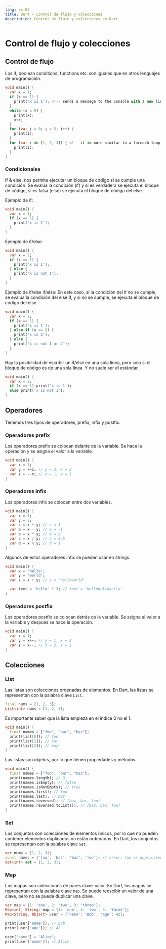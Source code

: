 ```yaml
---
lang: es-ES
title: Dart - Control de flujo y colecciones
description: Control de flujo y colecciones en Dart
---
```


# Control de flujo y colecciones

## Control de flujo

Los if, boolean conditions, functions etc. son iguales que en otros lenguajes de programación.

```dart
void main() {
  var x = 1;
  if (x == 1) {
    print('x is 1'); <!-- sends a message to the console with a new line after -->
  }
  while (x < 5) {
    print(x);
    x++;
  }
  for (var i = 0; i < 5; i++) {
    print(i);
  }
  for (var i in [1, 2, 3]) { <!-- it is more similar to a foreach loop -->
    print(i);
  }
}
```

### Condicionales

If & else, nos permite ejecutar un bloque de código si se cumple una condición.
Se evalúa la condición (if) y si es verdadera se ejecuta el bloque de código, si es falsa (else) se ejecuta el bloque de código del else.

Ejemplo de if:

```dart
void main() {
  var x = 1;
  if (x == 1) {
    print('x is 1');
  }
}
```

Ejemplo de if/else:

```dart
void main() {
  var x = 2;
  if (x == 1) {
    print('x is 1');
  } else {
    print('x is not 1');
  }
}
```

Ejemplo de if/else if/else:
En este caso, si la condición del if no se cumple, se evalúa la condición del else if, y si no se cumple, se ejecuta el bloque de código del else.

```dart
void main() {
  var x = 2;
  if (x == 1) {
    print('x is 1');
  } else if (x == 2) {
    print('x is 2');
  } else {
    print('x is not 1 or 2');
  }
}
```

Hay la posibilidad de escribir un if/else en una sola línea, pero solo si el bloque de código es de una sola línea. Y no suele ser el estándar.

```dart
void main() {
  var x = 2;
  if (x == 1) print('x is 1');
  else print('x is not 1');
}
```

## Operadores

Tenemos tres tipos de operadores, prefix, infix y postfix.

### Operadores prefix

Los operadores prefix se colocan delante de la variable.
Se hace la operación y se asigna el valor a la variable.

```dart
void main() {
  var x = 1;
  var y = ++x; // y = 2, x = 2
  var z = --x; // z = 1, x = 1
}
```

### Operadores infix

Los operadores infix se colocan entre dos variables.

```dart
void main() {
  var x = 1;
  var y = 2;
  var z = x + y; // z = 3
  var a = x - y; // a = -1
  var b = x * y; // b = 2
  var c = x / y; // c = 0.5
  var d = x % y; // d = 1
}
```

Algunos de estos operadores infix se pueden usar en strings.

```dart
void main() {
  var x = 'hello';
  var y = 'world';
  var z = x + y; // z = 'helloworld'

  var text = 'hello' * 3; // text = 'hellohellohello'
}
```

### Operadores postfix

Los operadores postfix se colocan detrás de la variable.
Se asigna el valor a la variable y después se hace la operación.

```dart
void main() {
  var x = 1;
  var y = x++; // y = 1, x = 2
  var z = x--; // z = 2, x = 1
}
```

## Colecciones

### List

Las listas son colecciones ordenadas de elementos. En Dart, las listas se representan con la palabra clave `List`.

```dart
final nums = [1, 2, 3];
List<int> nums = [1, 2, 3];
```

Es importante saber que la lista empieza en el índice 0 no el 1.

```dart
void main() {
  final names = ["foo", "bar", "baz"];
  print(list[0]); // foo
  print(list[1]); // bar
  print(list[2]); // baz
}
```

Las listas son objetos, por lo que tienen propiedades y métodos.

```dart
void main() {
  final names = ["foo", "bar", "baz"];
  print(names.length); // 3
  print(names.isEmpty); // false
  print(names.isNotEmpty); // true
  print(names.first); // foo
  print(names.last); // baz
  print(names.reversed); // (baz, bar, foo)
  print(names.reversed.toList()); // [baz, bar, foo]
}
```

### Set

Los conjuntos son colecciones de elementos únicos, por lo que no pueden contener elementos duplicados no están ordenados. En Dart, los conjuntos se representan con la palabra clave `Set`.

```dart
var nums = {1, 2, 3};
const names = {'foo', 'bar', 'baz', 'foo'}; // error: foo is duplicated
Set<int> set = {1, 2, 3};
```

### Map

Los mapas son colecciones de pares clave-valor. En Dart, los mapas se representan con la palabra clave `Map`.
Se puede reescibir un valor de una clave, pero no se puede duplicar una clave.

```dart
var map = {1: 'one', 2: 'two', 3: 'three'};
Map<int, String> map = {1: 'one', 2: 'two', 3: 'three'};
Map<String, Object> user = {'name': 'Bob', 'age': 42};

print(user['name']); // Bob
print(user['age']); // 42

user['name'] = 'Alice';
print(user['name']); // Alice
```
